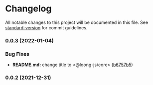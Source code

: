 # Changelog

All notable changes to this project will be documented in this file. See [standard-version](https://github.com/conventional-changelog/standard-version) for commit guidelines.

### [0.0.3](https://github.com/StructureBuilder/loong-core/compare/v0.0.2...v0.0.3) (2022-01-04)


### Bug Fixes

* **README.md:** change title to <@loong-js/core> ([b6757b5](https://github.com/StructureBuilder/loong-core/commit/b6757b5da7b1ae44e234f4f50990e4995204efc2))

### 0.0.2 (2021-12-31)
